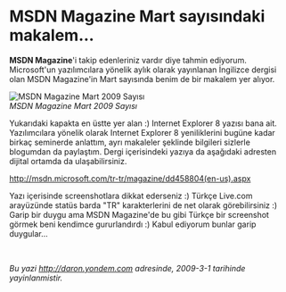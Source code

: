 # MSDN Magazine Mart sayısındaki makalem...
**MSDN Magazine**'i takip edenleriniz vardır diye tahmin ediyorum.
Microsoft'un yazılımcılara yönelik aylık olarak yayınlanan İngilizce
dergisi olan MSDN Magazine'in Mart sayısında benim de bir makalem yer
alıyor.

![MSDN Magazine Mart 2009
Sayısı](media/MSDN_Magazine_Mart_sayisindaki_makalem/28022008_1.gif)\
*MSDN Magazine Mart 2009 Sayısı*

Yukarıdaki kapakta en üstte yer alan :) Internet Explorer 8 yazısı bana
ait. Yazılımcılara yönelik olarak Internet Explorer 8 yeniliklerini
bugüne kadar birkaç seminerde anlattım, ayrı makaleler şeklinde
bilgileri sizlerle blogumdan da paylaştım. Dergi içerisindeki yazıya da
aşağıdaki adresten dijital ortamda da ulaşabilirsiniz.

<http://msdn.microsoft.com/tr-tr/magazine/dd458804(en-us).aspx>

Yazı içerisinde screenshotlara dikkat ederseniz :) Türkçe Live.com
arayüzünde statüs barda "TR" karakterlerini de net olarak görebilirsiniz
:) Garip bir duygu ama MSDN Magazine'de bu gibi Türkçe bir screenshot
görmek beni kendimce gururlandırdı :) Kabul ediyorum bunlar garip
duygular...

 



*Bu yazi http://daron.yondem.com adresinde, 2009-3-1 tarihinde yayinlanmistir.*
